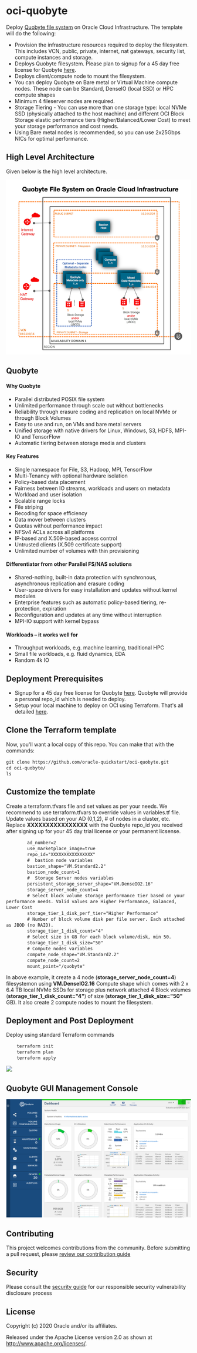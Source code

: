 # oci-quobyte
Deploy [Quobyte file system](https://www.quobyte.com) on Oracle Cloud Infrastructure. The template will do the following: 

- Provision the infrastructure resources required to deploy the filesystem. This includes VCN, public, private, internet, nat gateways, security list,  compute instances and storage.   
- Deploys Quobyte filesystem.  Please plan to signup for a 45 day free license for  Quobyte [here](https://www.quobyte.com/signup).  
- Deploys client/compute node to mount the filesystem.
- You can deploy Quobyte on Bare metal or Virtual Machine compute nodes.  These node can be Standard, DenseIO (local SSD) or HPC compute shapes
- Minimum 4 fileserver nodes are required.
- Storage Tiering - You can use more than one storage type: local NVMe SSD (physically attached to the host machine) and different OCI Block Storage elastic performance tiers (Higher/Balanced/Lower Cost) to meet your storage performance and cost needs.   
- Using Bare metal nodes is recommended, so you can use 2x25Gbps NICs for optimal performance.


## High Level Architecture
Given below is the high level architecture. 

![](./images/01-arch.png)


## Quobyte
#### Why Quobyte
- Parallel distributed POSIX file system
- Unlimited performance through scale out without bottlenecks
- Reliability through erasure coding and replication on local NVMe or through Block Volumes
- Easy to use and run, on VMs and bare metal servers
- Unified storage with native drivers for Linux, Windows, S3, HDFS, MPI-IO and TensorFlow
- Automatic tiering between storage media and clusters

#### Key Features
- Single namespace for File, S3, Hadoop, MPI, TensorFlow
- Multi-Tenancy with optional hardware isolation
- Policy-based data placement
- Fairness between IO streams, workloads and users on metadata
- Workload and user isolation
- Scalable range locks
- File striping
- Recoding for space efficiency
- Data mover between clusters
- Quotas without performance impact
- NFSv4 ACLs across all platforms
- IP-based and X.509-based access control
- Untrusted clients (X.509 certificate support)
- Unlimited number of volumes with thin provisioning

#### Differentiator from other Parallel FS/NAS solutions
- Shared-nothing, built-in data protection with synchronous, asynchronous replication and erasure coding
- User-space drivers for easy installation and updates without kernel modules
- Enterprise features such as automatic policy-based tiering, re-protection, expiration
- Reconfiguration and updates at any time without interruption
- MPI-IO support with kernel bypass

#### Workloads – it works well for
- Throughput workloads, e.g. machine learning, traditional HPC
- Small file workloads, e.g. fluid dynamics, EDA
- Random 4k IO

## Deployment Prerequisites
- Signup for a 45 day free license for  Quobyte [here](https://www.quobyte.com/signup).  Quobyte will provide a personal repo_id which is needed to deploy.
- Setup your local machine to deploy on OCI using Terraform. That's all detailed [here](https://github.com/oracle/oci-quickstart-prerequisites).

## Clone the Terraform template
Now, you'll want a local copy of this repo.  You can make that with the commands:

    git clone https://github.com/oracle-quickstart/oci-quobyte.git
    cd oci-quobyte/
    ls

## Customize the template 
Create a terraform.tfvars file and set values as per your needs.  We recommend to use terraform.tfvars to override values in variables.tf file.   Update values based on your AD (0,1,2),  # of nodes in a cluster, etc.   Replace **XXXXXXXXXXXXXXXX** with the Quobyte repo_id you received after signing up for your 45 day trial license or your permanent licsense.    


            ad_number=2
            use_marketplace_image=true
            repo_id="XXXXXXXXXXXXXXXX"
            #  bastion node variables
            bastion_shape="VM.Standard2.2"
            bastion_node_count=1
            #  Storage Server nodes variables
            persistent_storage_server_shape="VM.DenseIO2.16"
            storage_server_node_count=4
            # Select block volume storage performance tier based on your performance needs. Valid values are Higher Performance, Balanced, Lower Cost
            storage_tier_1_disk_perf_tier="Higher Performance"
            # Number of block volume disk per file server. Each attached as JBOD (no RAID).
            storage_tier_1_disk_count="4"
            # Select size in GB for each block volume/disk, min 50.
            storage_tier_1_disk_size="50"
            # Compute nodes variables
            compute_node_shape="VM.Standard2.2"
            compute_node_count=2
            mount_point="/quobyte"





           
In above example,  it create a 4 node (**storage_server_node_count=4**) filesystemon using **VM.DenseIO2.16** Compute shape which comes with 2 x 6.4 TB local NVMe SSDs for storage plus network attached 4 Block volumes (**storage_tier_1_disk_count="4"**) of size (**storage_tier_1_disk_size="50"** GB).  It also create 2 compute nodes to mount the filesystem.  



## Deployment and Post Deployment
Deploy using standard Terraform commands

        terraform init
        terraform plan
        terraform apply 

![](./images/TF-apply.PNG)


## Quobyte GUI Management Console 
![](./images/02-gui-console.png)

## Contributing

This project welcomes contributions from the community. Before submitting a pull request, please [review our contribution guide](./CONTRIBUTING.md)

## Security

Please consult the [security guide](./SECURITY.md) for our responsible security vulnerability disclosure process

## License

Copyright (c) 2020 Oracle and/or its affiliates.

Released under the Apache License version 2.0 as shown at
<http://www.apache.org/licenses/>.
